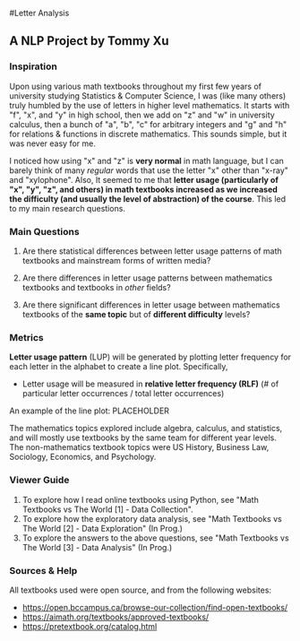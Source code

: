 #Letter Analysis 
## A NLP Project by Tommy Xu
   
### Inspiration
Upon using various math textbooks throughout my first few years of
university studying Statistics & Computer Science, I was (like many
 others) truly humbled by the use of letters in higher level mathematics. 
It starts with "f", "x", and "y" in high school, then we add on "z" and "w" in
university calculus, then a bunch of "a", "b", "c" for arbitrary integers and 
"g" and "h" for relations & functions in discrete mathematics. This sounds simple, but
it was never easy for me. 

I noticed how using "x" and "z" is **very normal** in math language, but I can barely 
think of many *regular* words that use the letter "x" other than "x-ray" and "xylophone". 
Also, It seemed to me that **letter usage (particularly of "x", "y", "z", and others) 
in math textbooks increased as we increased the difficulty (and usually the level of abstraction) 
of the course**. This led to my main research questions.

### Main Questions

1) Are there statistical differences between letter usage patterns of math textbooks 
   and mainstream forms of written media?
   


2) Are there differences in letter usage patterns between mathematics textbooks and textbooks 
   in *other* fields? 


3) Are there significant differences in letter usage between mathematics textbooks of 
the **same topic** but of **different difficulty** levels?
   

### Metrics
**Letter usage pattern** (LUP) will be generated by plotting letter frequency for each letter 
in the alphabet to create a line plot. Specifically,
- Letter usage will be measured in **relative letter frequency (RLF)** (# of particular letter 
     occurrences / total letter occurrences)
  
An example of the line plot:
PLACEHOLDER

[comment]: <> (![ alt text for screen readers]&#40;/path/to/image. png "Text to show on mouseover"&#41;)
  
The mathematics topics explored include algebra, calculus, and statistics, and will 
     mostly use textbooks by the same team for different year levels.
The non-mathematics textbook topics were US History, Business Law, Sociology, Economics, and Psychology.

### Viewer Guide
1) To explore how I read online textbooks using Python, see "Math Textbooks vs The World [1] - Data Collection".
2) To explore how the exploratory data analysis, see "Math Textbooks vs The World [2] - Data Exploration" (In Prog.)
3) To explore the answers to the above questions, see "Math Textbooks vs The World [3] - Data Analysis" (In Prog.)

### Sources & Help

All textbooks used were open source, and from the following websites:
- https://open.bccampus.ca/browse-our-collection/find-open-textbooks/
- https://aimath.org/textbooks/approved-textbooks/
- https://pretextbook.org/catalog.html



